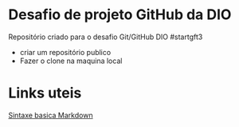 # Desafio de projeto GitHub da DIO
Repositório criado para o desafio Git/GitHub DIO #startgft3
 - criar um repositório publico
 - Fazer o clone na maquina local
 # Links uteis
 [Sintaxe basica Markdown](https://experienceleague.adobe.com/docs/contributor/contributor-guide/writing-essentials/markdown.html?lang=pt-BR#:~:text=Texto%20b%C3%A1sico,text%20is%20**bold**.) 
